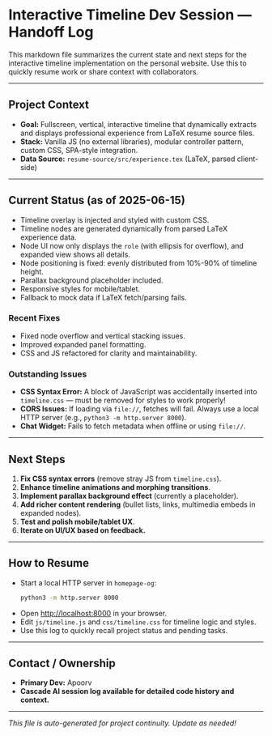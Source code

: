 # Interactive Timeline Dev Session — Handoff Log

This markdown file summarizes the current state and next steps for the interactive timeline implementation on the personal website. Use this to quickly resume work or share context with collaborators.

---

## Project Context
- **Goal:** Fullscreen, vertical, interactive timeline that dynamically extracts and displays professional experience from LaTeX resume source files.
- **Stack:** Vanilla JS (no external libraries), modular controller pattern, custom CSS, SPA-style integration.
- **Data Source:** `resume-source/src/experience.tex` (LaTeX, parsed client-side)

---

## Current Status (as of 2025-06-15)
- Timeline overlay is injected and styled with custom CSS.
- Timeline nodes are generated dynamically from parsed LaTeX experience data.
- Node UI now only displays the `role` (with ellipsis for overflow), and expanded view shows all details.
- Node positioning is fixed: evenly distributed from 10%-90% of timeline height.
- Parallax background placeholder included.
- Responsive styles for mobile/tablet.
- Fallback to mock data if LaTeX fetch/parsing fails.

### Recent Fixes
- Fixed node overflow and vertical stacking issues.
- Improved expanded panel formatting.
- CSS and JS refactored for clarity and maintainability.

### Outstanding Issues
- **CSS Syntax Error:** A block of JavaScript was accidentally inserted into `timeline.css` — must be removed for styles to work properly!
- **CORS Issues:** If loading via `file://`, fetches will fail. Always use a local HTTP server (e.g., `python3 -m http.server 8000`).
- **Chat Widget:** Fails to fetch metadata when offline or using `file://`.

---

## Next Steps
1. **Fix CSS syntax errors** (remove stray JS from `timeline.css`).
2. **Enhance timeline animations and morphing transitions**.
3. **Implement parallax background effect** (currently a placeholder).
4. **Add richer content rendering** (bullet lists, links, multimedia embeds in expanded nodes).
5. **Test and polish mobile/tablet UX**.
6. **Iterate on UI/UX based on feedback.**

---

## How to Resume
- Start a local HTTP server in `homepage-og`:
  ```sh
  python3 -m http.server 8000
  ```
- Open [http://localhost:8000](http://localhost:8000) in your browser.
- Edit `js/timeline.js` and `css/timeline.css` for timeline logic and styles.
- Use this log to quickly recall project status and pending tasks.

---

## Contact / Ownership
- **Primary Dev:** Apoorv
- **Cascade AI session log available for detailed code history and context.**

---

_This file is auto-generated for project continuity. Update as needed!_
